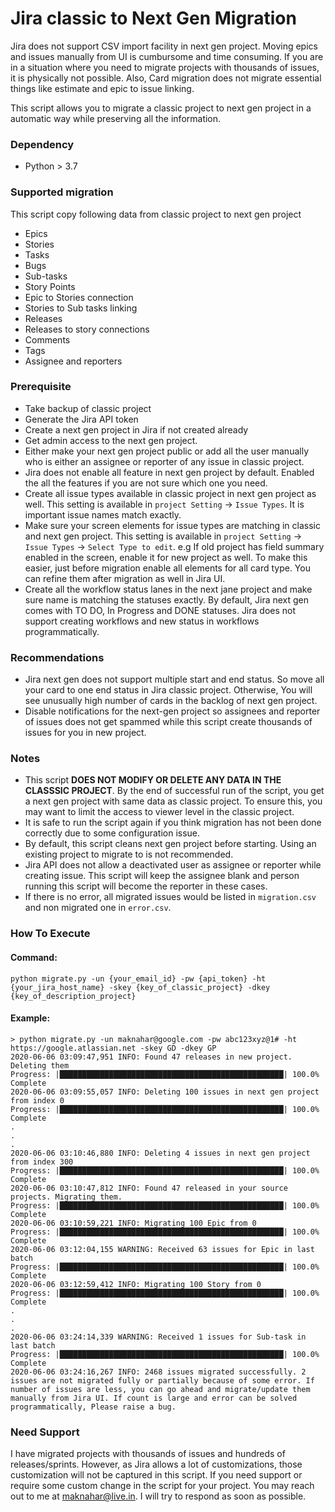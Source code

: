 # Jira classic to Next Gen Migration
Jira does not support CSV import facility in next gen project. Moving epics and issues manually from UI is cumbursome and time consuming. If you are in a situation where you need to migrate projects with thousands of issues, it is physically not possible. Also, Card migration does not migrate essential things like estimate and epic to issue linking.

This script allows you to migrate a classic project to next gen project in a automatic way while preserving all the information.

### Dependency
- Python > 3.7

### Supported migration
This script copy following data from classic project to next gen project
- Epics
- Stories
- Tasks
- Bugs
- Sub-tasks
- Story Points
- Epic to Stories connection
- Stories to Sub tasks linking
- Releases
- Releases to story connections
- Comments
- Tags
- Assignee and reporters

### Prerequisite
- Take backup of classic project
- Generate the Jira API token
- Create a next gen project in Jira if not created already
- Get admin access to the next gen project.
- Either make your next gen project public or add all the user manually who is either an assignee or reporter of any issue in classic project.
- Jira does not enable all feature in next gen project by default. Enabled the all the features if you are not sure which one you need.
- Create all issue types available in classic project in next gen project as well. This setting is available in `project Setting` -> `Issue Types`. It is important issue names match exactly.
- Make sure your screen elements for issue types are matching in classic and next gen project. This setting is available in `project Setting` -> `Issue Types` -> `Select Type to edit`. e.g If old project has field summary enabled in the screen, enable it for new project as well. To make this easier, just before migration enable all elements for all card type. You can refine them after migration as well in Jira UI.
- Create all the workflow status lanes in the next jane project and make sure name is matching the statuses exactly. By default, Jira next gen comes with TO DO, In Progress and DONE statuses. Jira does not support creating workflows and new status in workflows programmatically.

### Recommendations
- Jira next gen does not support multiple start and end status. So move all your card to one end status in Jira classic project. Otherwise, You will see unusually high number of cards in the backlog of next gen project.
- Disable notifications for the next-gen project so assignees and reporter of issues does not get spammed while this script create thousands of issues for you in new project.

### Notes
- This script **DOES NOT MODIFY OR DELETE ANY DATA IN THE CLASSSIC PROJECT**. By the end of successful run of the script, you get a next gen project with same data as classic project. To ensure this, you may want to limit the access to viewer level in the classic project. 
- It is safe to run the script again if you think migration has not been done correctly due to some configuration issue.
- By default, this script cleans next gen project before starting. Using an existing project to migrate to is not recommended.
- Jira API does not allow a deactivated user as assignee or reporter while creating issue. This script will keep the assignee blank and person running this script will become the reporter in these cases.
- If there is no error, all migrated issues would be listed in `migration.csv` and non migrated one in `error.csv`.

### How To Execute

#### Command:

`python migrate.py -un {your_email_id} -pw {api_token} -ht {your_jira_host_name} -skey {key_of_classic_project} -dkey {key_of_description_project}`

#### Example:

```
> python migrate.py -un maknahar@google.com -pw abc123xyz@1# -ht https://google.atlassian.net -skey GD -dkey GP
2020-06-06 03:09:47,951 INFO: Found 47 releases in new project. Deleting them
Progress: |██████████████████████████████████████████████████| 100.0% Complete
2020-06-06 03:09:55,057 INFO: Deleting 100 issues in next gen project from index 0
Progress: |██████████████████████████████████████████████████| 100.0% Complete
.
.
.
2020-06-06 03:10:46,880 INFO: Deleting 4 issues in next gen project from index 300
Progress: |██████████████████████████████████████████████████| 100.0% Complete
2020-06-06 03:10:47,812 INFO: Found 47 released in your source projects. Migrating them.
Progress: |██████████████████████████████████████████████████| 100.0% Complete
2020-06-06 03:10:59,221 INFO: Migrating 100 Epic from 0
Progress: |██████████████████████████████████████████████████| 100.0% Complete
2020-06-06 03:12:04,155 WARNING: Received 63 issues for Epic in last batch
Progress: |██████████████████████████████████████████████████| 100.0% Complete
2020-06-06 03:12:59,412 INFO: Migrating 100 Story from 0
Progress: |██████████████████████████████████████████████████| 100.0% Complete
.
.
.
2020-06-06 03:24:14,339 WARNING: Received 1 issues for Sub-task in last batch
Progress: |██████████████████████████████████████████████████| 100.0% Complete
2020-06-06 03:24:16,267 INFO: 2468 issues migrated successfully. 2 issues are not migrated fully or partially because of some error. If number of issues are less, you can go ahead and migrate/update them manually from Jira UI. If count is large and error can be solved programmatically, Please raise a bug.
```

### Need Support
I have migrated projects with thousands of issues and hundreds of releases/sprints. However, as Jira allows a lot of customizations, those customization will not be captured in this script. If you need support or require some custom change in the script for your project. You may reach out to me at maknahar@live.in. I will try to respond as soon as possible.
